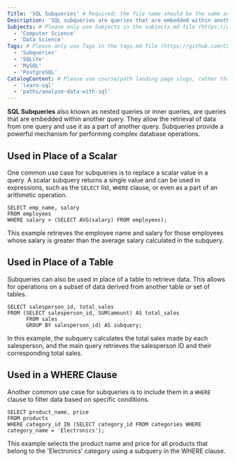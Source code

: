 ```yaml
---
Title: 'SQL Subqueries' # Required; the file name should be the same as the title, but lowercase, with dashes instead of spaces, and all punctuation removed
Description: 'SQL subqueries are queries that are embedded within another query.' # Required; ideally under 150 characters and starts with a noun (used in search engine results and content previews)
Subjects: # Please only use Subjects in the subjects.md file (https://github.com/Codecademy/docs/blob/main/documentation/subjects.md). If that list feels insufficient, feel free to create a new Subject and add it to subjects.md in your PR!
  - 'Computer Science'
  - 'Data Science'
Tags: # Please only use Tags in the tags.md file (https://github.com/Codecademy/docs/blob/main/documentation/tags.md). If that list feels insufficient, feel free to create a new Tag and add it to tags.md in your PR!
  - 'Subqueries'
  - 'SQLite'
  - 'MySQL'
  - 'PostgreSQL'
CatalogContent: # Please use course/path landing page slugs, rather than linking to individual content items. If listing multiple items, please put the most relevant one first
  - 'learn-sql'
  - 'paths/analyze-data-with-sql'
---
```


**SQL Subqueries** also known as nested queries or inner queries, are queries that are embedded within another query. They allow the retrieval of data from one query and use it as a part of another query. Subqueries provide a powerful mechanism for performing complex database operations.

## Used in Place of a Scalar

One common use case for subqueries is to replace a scalar value in a query. A scalar subquery returns a single value and can be used in expressions, such as the `SELECT` list, `WHERE` clause, or even as a part of an arithmetic operation.

```pseudo
SELECT emp_name, salary
FROM employees
WHERE salary > (SELECT AVG(salary) FROM employees);
```

This example retrieves the employee name and salary for those employees whose salary is greater than the average salary calculated in the subquery.

## Used in Place of a Table

Subqueries can also be used in place of a table to retrieve data. This allows for operations on a subset of data derived from another table or set of tables.

```pseudo
SELECT salesperson_id, total_sales
FROM (SELECT salesperson_id, SUM(amount) AS total_sales
      FROM sales
      GROUP BY salesperson_id) AS subquery;
```

In this example, the subquery calculates the total sales made by each salesperson, and the main query retrieves the salesperson ID and their corresponding total sales.

## Used in a WHERE Clause

Another common use case for subqueries is to include them in a `WHERE` clause to filter data based on specific conditions.

```pseudo
SELECT product_name, price
FROM products
WHERE category_id IN (SELECT category_id FROM categories WHERE category_name = 'Electronics');
```

This example selects the product name and price for all products that belong to the 'Electronics' category using a subquery in the WHERE clause.
